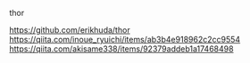 
thor 

https://github.com/erikhuda/thor
https://qiita.com/inoue_ryuichi/items/ab3b4e918962c2cc9554
https://qiita.com/akisame338/items/92379addeb1a17468498